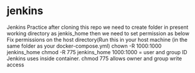 # jenkins
Jenkins Practice
after cloning this repo we need to create folder in present working directory as jenkis_home
then we need to set permission as below
Fix permissions on the host directory(Run this in your host machine (in the same folder as your docker-compose.yml)
chown -R 1000:1000 jenkins_home
chmod -R 775 jenkins_home
1000:1000 = user and group ID Jenkins uses inside container.
chmod 775 allows owner and group write access

